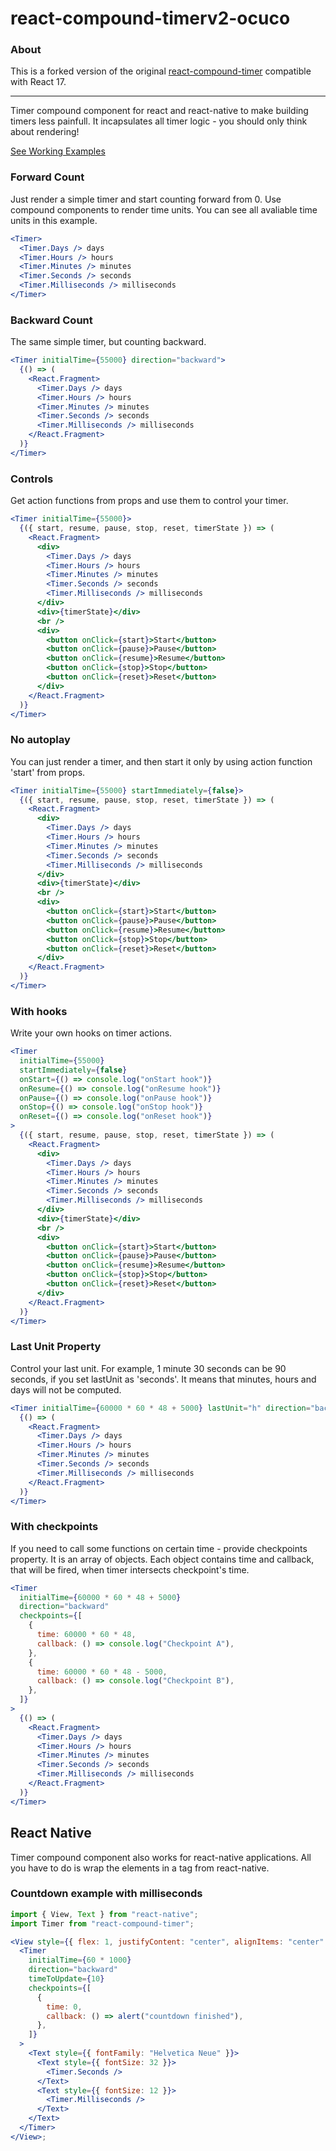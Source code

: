 # react-compound-timerv2-ocuco

### About

This is a forked version of the original [react-compound-timer](https://volkov97.github.io/react-compound-timer/) compatible with React 17.

---

Timer compound component for react and react-native to make building timers less painfull.
It incapsulates all timer logic - you should only think about rendering!

[See Working Examples](https://volkov97.github.io/react-compound-timer/)

### Forward Count

Just render a simple timer and start counting forward from 0. Use compound components to render time units.
You can see all avaliable time units in this example.

```jsx
<Timer>
  <Timer.Days /> days
  <Timer.Hours /> hours
  <Timer.Minutes /> minutes
  <Timer.Seconds /> seconds
  <Timer.Milliseconds /> milliseconds
</Timer>
```

### Backward Count

The same simple timer, but counting backward.

```jsx
<Timer initialTime={55000} direction="backward">
  {() => (
    <React.Fragment>
      <Timer.Days /> days
      <Timer.Hours /> hours
      <Timer.Minutes /> minutes
      <Timer.Seconds /> seconds
      <Timer.Milliseconds /> milliseconds
    </React.Fragment>
  )}
</Timer>
```

### Controls

Get action functions from props and use them to control your timer.

```jsx
<Timer initialTime={55000}>
  {({ start, resume, pause, stop, reset, timerState }) => (
    <React.Fragment>
      <div>
        <Timer.Days /> days
        <Timer.Hours /> hours
        <Timer.Minutes /> minutes
        <Timer.Seconds /> seconds
        <Timer.Milliseconds /> milliseconds
      </div>
      <div>{timerState}</div>
      <br />
      <div>
        <button onClick={start}>Start</button>
        <button onClick={pause}>Pause</button>
        <button onClick={resume}>Resume</button>
        <button onClick={stop}>Stop</button>
        <button onClick={reset}>Reset</button>
      </div>
    </React.Fragment>
  )}
</Timer>
```

### No autoplay

You can just render a timer, and then start it only by using action function 'start' from props.

```jsx
<Timer initialTime={55000} startImmediately={false}>
  {({ start, resume, pause, stop, reset, timerState }) => (
    <React.Fragment>
      <div>
        <Timer.Days /> days
        <Timer.Hours /> hours
        <Timer.Minutes /> minutes
        <Timer.Seconds /> seconds
        <Timer.Milliseconds /> milliseconds
      </div>
      <div>{timerState}</div>
      <br />
      <div>
        <button onClick={start}>Start</button>
        <button onClick={pause}>Pause</button>
        <button onClick={resume}>Resume</button>
        <button onClick={stop}>Stop</button>
        <button onClick={reset}>Reset</button>
      </div>
    </React.Fragment>
  )}
</Timer>
```

### With hooks

Write your own hooks on timer actions.

```jsx
<Timer
  initialTime={55000}
  startImmediately={false}
  onStart={() => console.log("onStart hook")}
  onResume={() => console.log("onResume hook")}
  onPause={() => console.log("onPause hook")}
  onStop={() => console.log("onStop hook")}
  onReset={() => console.log("onReset hook")}
>
  {({ start, resume, pause, stop, reset, timerState }) => (
    <React.Fragment>
      <div>
        <Timer.Days /> days
        <Timer.Hours /> hours
        <Timer.Minutes /> minutes
        <Timer.Seconds /> seconds
        <Timer.Milliseconds /> milliseconds
      </div>
      <div>{timerState}</div>
      <br />
      <div>
        <button onClick={start}>Start</button>
        <button onClick={pause}>Pause</button>
        <button onClick={resume}>Resume</button>
        <button onClick={stop}>Stop</button>
        <button onClick={reset}>Reset</button>
      </div>
    </React.Fragment>
  )}
</Timer>
```

### Last Unit Property

Control your last unit. For example, 1 minute 30 seconds can be 90 seconds, if you set lastUnit as 'seconds'.
It means that minutes, hours and days will not be computed.

```jsx
<Timer initialTime={60000 * 60 * 48 + 5000} lastUnit="h" direction="backward">
  {() => (
    <React.Fragment>
      <Timer.Days /> days
      <Timer.Hours /> hours
      <Timer.Minutes /> minutes
      <Timer.Seconds /> seconds
      <Timer.Milliseconds /> milliseconds
    </React.Fragment>
  )}
</Timer>
```

### With checkpoints

If you need to call some functions on certain time - provide checkpoints property. It is an array of objects.
Each object contains time and callback, that will be fired, when timer intersects checkpoint's time.

```jsx
<Timer
  initialTime={60000 * 60 * 48 + 5000}
  direction="backward"
  checkpoints={[
    {
      time: 60000 * 60 * 48,
      callback: () => console.log("Checkpoint A"),
    },
    {
      time: 60000 * 60 * 48 - 5000,
      callback: () => console.log("Checkpoint B"),
    },
  ]}
>
  {() => (
    <React.Fragment>
      <Timer.Days /> days
      <Timer.Hours /> hours
      <Timer.Minutes /> minutes
      <Timer.Seconds /> seconds
      <Timer.Milliseconds /> milliseconds
    </React.Fragment>
  )}
</Timer>
```

## React Native

Timer compound component also works for react-native applications. All you have to do is wrap the elements in a <Text> tag from react-native.

### Countdown example with milliseconds

```jsx
import { View, Text } from "react-native";
import Timer from "react-compound-timer";

<View style={{ flex: 1, justifyContent: "center", alignItems: "center" }}>
  <Timer
    initialTime={60 * 1000}
    direction="backward"
    timeToUpdate={10}
    checkpoints={[
      {
        time: 0,
        callback: () => alert("countdown finished"),
      },
    ]}
  >
    <Text style={{ fontFamily: "Helvetica Neue" }}>
      <Text style={{ fontSize: 32 }}>
        <Timer.Seconds />
      </Text>
      <Text style={{ fontSize: 12 }}>
        <Timer.Milliseconds />
      </Text>
    </Text>
  </Timer>
</View>;
```
